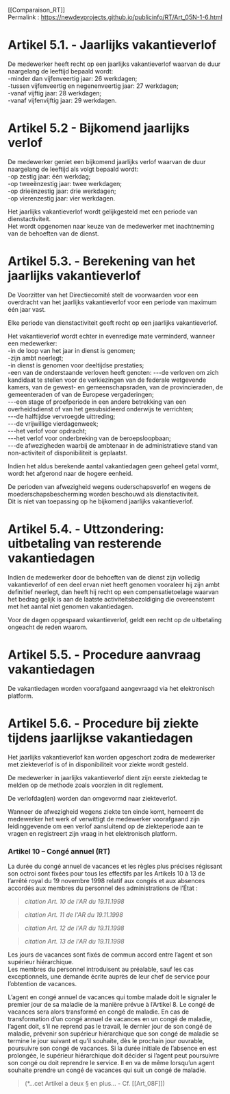[[Comparaison_RT]]  
Permalink : https://newdevprojects.github.io/publicinfo/RT/Art_05N-1-6.html

# Artikel 5.1. - Jaarlijks vakantieverlof 

De medewerker heeft recht op een jaarlijks vakantieverlof waarvan de duur naargelang de leeftijd bepaald wordt:  
-minder dan vijfenveertig jaar: 26 werkdagen;  
-tussen vijfenveertig en negenenveertig jaar: 27 werkdagen;  
-vanaf vijftig jaar: 28 werkdagen;  
-vanaf vijfenvijftig jaar: 29 werkdagen. 

# Artikel 5.2 - Bijkomend jaarlijks verlof

De medewerker geniet een bijkomend jaarlijks verlof waarvan de duur naargelang de leeftijd als volgt bepaald wordt:  
-op zestig jaar: één werkdag;  
-op tweeënzestig jaar: twee werkdagen;  
-op drieënzestig jaar: drie werkdagen;  
-op vierenzestig jaar: vier werkdagen. 

Het jaarlijks vakantieverlof wordt gelijkgesteld met een periode van dienstactiviteit.  
Het wordt opgenomen naar keuze van de medewerker met inachtneming van de behoeften van de dienst. 

# Artikel 5.3. - Berekening van het jaarlijks vakantieverlof

De Voorzitter van het Directiecomité stelt de voorwaarden voor een overdracht van het jaarlijks vakantieverlof voor een periode van maximum één jaar vast. 

Elke periode van dienstactiviteit geeft recht op een jaarlijks vakantieverlof. 

Het vakantieverlof wordt echter in evenredige mate verminderd, wanneer een medewerker:  
-in de loop van het jaar in dienst is genomen;  
-zijn ambt neerlegt;  
-in dienst is genomen voor deeltijdse prestaties;  
-een van de onderstaande verloven heeft genoten: 
---de verloven om zich kandidaat te stellen voor de verkiezingen van de federale wetgevende kamers, van de gewest- en gemeenschapsraden, van de provincieraden, de gemeenteraden of van de Europese vergaderingen;  
---een stage of proefperiode in een andere betrekking van een overheidsdienst of van het gesubsidieerd onderwijs te verrichten;  
---de halftijdse vervroegde uittreding;  
---de vrijwillige vierdagenweek;  
---het verlof voor opdracht;  
---het verlof voor onderbreking van de beroepsloopbaan;  
---de afwezigheden waarbij de ambtenaar in de administratieve stand van non-activiteit of disponibiliteit is geplaatst. 

Indien het aldus berekende aantal vakantiedagen geen geheel getal vormt, wordt het afgerond naar de hogere eenheid. 

De perioden van afwezigheid wegens ouderschapsverlof en wegens de moederschapsbescherming worden beschouwd als dienstactiviteit.  
Dit is niet van toepassing op he bijkomend jaarlijks vakantieverlof. 

# Artikel 5.4. - Uttzondering: uitbetaling van resterende vakantiedagen

Indien de medewerker door de behoeften van de dienst zijn volledig vakantieverlof of een deel ervan niet heeft genomen vooraleer hij zijn ambt definitief neerlegt, dan heeft hij recht op een compensatietoelage waarvan het bedrag gelijk is aan de laatste activiteitsbezoldiging die overeenstemt met het aantal niet genomen vakantiedagen. 

Voor de dagen opgespaard vakantieverlof, geldt een recht op de uitbetaling ongeacht de reden waarom. 

# Artikel 5.5. - Procedure aanvraag vakantiedagen

De vakantiedagen worden voorafgaand aangevraagd via het elektronisch platform. 

# Artikel 5.6. - Procedure bij ziekte tijdens jaarlijkse vakantiedagen

Het jaarlijks vakantieverlof kan worden opgeschort zodra de medewerker met ziekteverlof is of in disponibiliteit voor ziekte wordt gesteld. 

De medewerker in jaarlijks vakantieverlof dient zijn eerste ziektedag te melden op de methode zoals voorzien in dit reglement. 

De verlofdag(en) worden dan omgevormd naar ziekteverlof. 

Wanneer de afwezigheid wegens ziekte ten einde komt, herneemt de medewerker het werk of verwittigt de medewerker voorafgaand zijn leidinggevende om een verlof aansluitend op de ziekteperiode aan te vragen en registreert zijn vraag in het elektronisch platform. 

### Artikel 10 – Congé annuel  (RT)

La durée du congé annuel de vacances et les règles plus précises régissant son octroi sont fixées  pour tous les effectifs par les Artikels 10 à 13 de l’arrêté royal du 19 novembre 1998 relatif aux congés et aux absences accordés aux membres du personnel des administrations de l’État :

> *citation Art. 10 de l'AR du 19.11.1998*


> *citation Art. 11 de l'AR du 19.11.1998*


> *citation Art. 12 de l'AR du 19.11.1998*


> *citation Art. 13 de l'AR du 19.11.1998*

Les jours de vacances sont fixés de commun accord entre l’agent et son supérieur hiérarchique.  
Les membres du personnel introduisent au préalable, sauf les cas exceptionnels, une demande écrite auprès de leur chef de service pour l’obtention de vacances. 

L’agent en congé annuel de vacances qui tombe malade doit le signaler le premier jour de sa maladie de la manière prévue à l’Artikel 8. Le congé de vacances sera alors transformé en congé de maladie. En cas de transformation d’un congé annuel de vacances en un congé de maladie, l’agent doit, s’il ne reprend pas le travail, le dernier jour de son congé de maladie, prévenir son supérieur hiérarchique que son congé de maladie se termine le jour suivant et qu’il souhaite, dès le prochain jour ouvrable, poursuivre son congé de vacances. Si la durée initiale de l’absence en est prolongée, le supérieur hiérarchique doit décider si l’agent peut poursuivre son congé ou doit reprendre le service. Il en va de même lorsqu’un agent souhaite prendre un congé de vacances qui suit un congé de maladie.

> (*...cet Artikel a deux § en plus... - Cf. [[Art_08F]])


